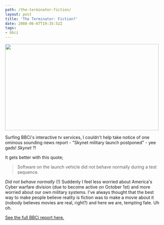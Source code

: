 ```yaml
---
path: /the-terminator-fiction/
layout: post
title: 'The Terminator: Fiction?'
date: 2008-06-07T19:35:52Z
tags:
- bbci
---
```


<img class="alignnone size-full wp-image-245" title="terminator" src="http://uploads.psyked.co.uk/2008/06/terminator.jpg" alt="" width="500" height="280" />

Surfing BBCi's interactive tv services, I couldn't help take notice of one ominous sounding news report - "Skynet military launch postponed" - yee gads! <em>
Skynet</em> ?!

It gets better with this quote;
<blockquote>Software on the launch vehicle did not behave normally during a test sequence.</blockquote>
<em>Did not behave normally</em> (!) Suddenly I feel less worried about America's Cyber warfare division (due to become active on October 1st) and more worried about our own military systems.  I've always thought that the best way to make people believe reality is fiction was to make a movie about it (nobody believes movies are real, right?) and here we are, tempting fate. Uh oh.

<a href="http://news.bbc.co.uk/1/hi/sci/tech/7419751.stm" target="_blank">See the full BBCi report here.</a>